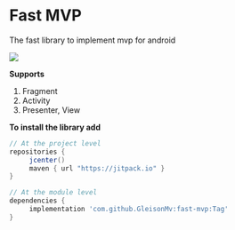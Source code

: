 
# Fast MVP
The fast library to implement mvp for android  

[![](https://jitpack.io/v/GleisonMv/fast-mvp.svg)](https://jitpack.io/#GleisonMv/fast-mvp)

 
 **Supports**
 1. Fragment
 2. Activity
 3. Presenter, View

**To install the library add**
```gradle
// At the project level
repositories { 
     jcenter()
     maven { url "https://jitpack.io" }
}

// At the module level
dependencies {
     implementation 'com.github.GleisonMv:fast-mvp:Tag'
}
```
